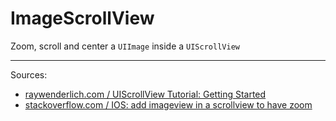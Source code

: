 # ImageScrollView
Zoom, scroll and center a `UIImage` inside a `UIScrollView`

---
Sources:

- [raywenderlich.com / UIScrollView Tutorial: Getting Started](https://www.raywenderlich.com/159481/uiscrollview-tutorial-getting-started)
- [stackoverflow.com / IOS: add imageview in a scrollview to have zoom](https://stackoverflow.com/a/45402247/1966109)
